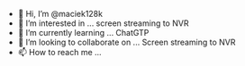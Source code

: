 - 👋 Hi, I’m @maciek128k
- 👀 I’m interested in ... screen streaming to NVR
- 🌱 I’m currently learning ... ChatGTP
- 💞️ I’m looking to collaborate on ... Screen streaming to NVR
- 📫 How to reach me ...

<!---
maciek128k/maciek128k is a ✨ special ✨ repository because its `README.md` (this file) appears on your GitHub profile.
You can click the Preview link to take a look at your changes.
--->
